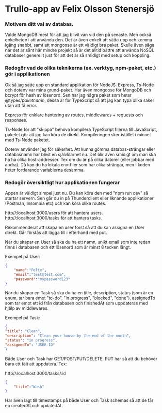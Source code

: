 # Trullo-app av Felix Olsson Stenersjö

### Motivera ditt val av databas.
Valde MongoDB mest för att jag blivit van vid den på senaste. Men också enkelheten i att använda den. Det är även enkelt att sätta upp och komma igång snabbt, samt att mongoose är ett väldigt bra paket. Skulle även säga när det är sånt här mindre projekt så är det alltid bättre att använda NoSQL databaser generellt just för att det är så smidigt med setup och koppling.

### Redogör vad de olika teknikerna (ex. verktyg, npm-paket, etc.) gör i applikationen
 
Ok så jag satte upp en standard applikation för NodeJS. Express, Ts-Node och dotenv var mina grund-paket. Har även mongoose för MongoDB och bcrypt för hash av lösenord. Sen har jag några paket som heter @types/*paketnamn*, dessa är för TypeScript så att jag kan typa olika saker utan att få error.

Express för enklare hantering av routes, middlewares + requests och responses. 

Ts-Node för att "skippa" behöva kompilera TypeScript filerna till JavaScript, paketet gör att jag kan köra de direkt. Kompileringen sker istället i minnet med Ts-Node paketet.

Dotenv använder jag för säkerhet. Att kunna gömma databas-strängar eller databasnamn har blivit en självklarhet nu. Det blir även smidigt om man ska ha ha olika host-addresser. Tex om du är på olika datorer (eller jobbar med andra). Då kan du ha lokala env-filer som har olika strängar, men i koden heter fortfarande variablerna desamma.


### Redogör översiktligt hur applikationen fungerar

Appen är väldigt simpel just nu. Du kan köra den med "npm run dev" så startar servern. Sen går du in på Thunderclient eller liknande applikationer (Postman, Insomnia etc) och kan köra olika routes. 

http//:localhost:3000/users för att hantera users.
http//:localhost:3000/tasks för att hantera tasks.

Rekommenderat att skapa en user först så att du kan assigna en User direkt. Går förstås att lägga till i efterhand med put. 

När du skapar en User så ska du ha ett namn, unikt email som inte redan finns i databasen och ett lösenord som är minst 8 tecken långt. 

Exempel på User:
```json
{
    "name":"Felix",
    "email":"test@test.com",
    "password":"mypassword123"
}
```
När du skapar en Task så ska du ha en title, description, status (som är en enum, tar bara emot "to-do", "in progress", "blocked", "done"), assignedTo som tar emot ett id från databasen och finishedAt som uppdateras med hjälp av middlewares.

Exempel på Task:

```json
{ 
"title": "Clean", 
"description": "Clean your house by the end of the month", 
"status": "in progress", 
"assignedTo": "USER-ID" 
} 
```

Både User och Task har GET/POST/PUT/DELETE.
PUT har så att du behöver bara ett fält att uppdatera. Tex:

http//:localhost:3000/tasks/:id

```json
{
    "title":"Wash"
}
```

Har även lagt till timestamps på både User och Task schemas så att de får en createdAt och updatedAt. 